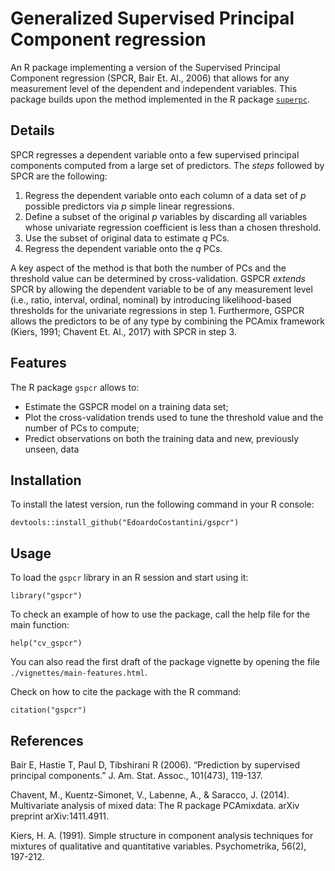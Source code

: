 # Generalized Supervised Principal Component regression

An R package implementing a version of the Supervised Principal Component regression (SPCR, Bair Et. Al., 2006) that allows for any measurement level of the dependent and independent variables.
This package builds upon the method implemented in the R package [`superpc`](https://github.com/jedazard/superpc).

## Details

SPCR regresses a dependent variable onto a few supervised principal components computed from a large set of predictors.
The *steps* followed by SPCR are the following:

1. Regress the dependent variable onto each column of a data set of *p* possible predictors via *p* simple linear regressions.
2. Define a subset of the original *p* variables by discarding all variables whose univariate regression coefficient is less than a chosen threshold.
3. Use the subset of original data to estimate *q* PCs.
4. Regress the dependent variable onto the *q* PCs.

A key aspect of the method is that both the number of PCs and the threshold value can be determined by cross-validation.
GSPCR *extends* SPCR by allowing the dependent variable to be of any measurement level (i.e., ratio, interval, ordinal, nominal) by introducing likelihood-based thresholds for the univariate regressions in step 1.
Furthermore, GSPCR allows the predictors to be of any type by combining the PCAmix framework (Kiers, 1991; Chavent Et. Al., 2017) with SPCR in step 3.

## Features

The R package `gspcr` allows to:

- Estimate the GSPCR model on a training data set;
- Plot the cross-validation trends used to tune the threshold value and the number of PCs to compute;
- Predict observations on both the training data and new, previously unseen, data

## Installation

To install the latest version, run the following command in your R console:

```
devtools::install_github("EdoardoCostantini/gspcr")
```

## Usage

To load the `gspcr` library in an R session and start using it:

```
library("gspcr")
```

To check an example of how to use the package, call the help file for the main function:

```
help("cv_gspcr")
```

You can also read the first draft of the package vignette by opening the file `./vignettes/main-features.html`.

Check on how to cite the package with the R command:

```
citation("gspcr")
```

## References

Bair E, Hastie T, Paul D, Tibshirani R (2006). “Prediction by supervised principal components.” J. Am. Stat. Assoc., 101(473), 119-137.

Chavent, M., Kuentz-Simonet, V., Labenne, A., & Saracco, J. (2014). Multivariate analysis of mixed data: The R package PCAmixdata. arXiv preprint arXiv:1411.4911.

Kiers, H. A. (1991). Simple structure in component analysis techniques for mixtures of qualitative and quantitative variables. Psychometrika, 56(2), 197-212.
